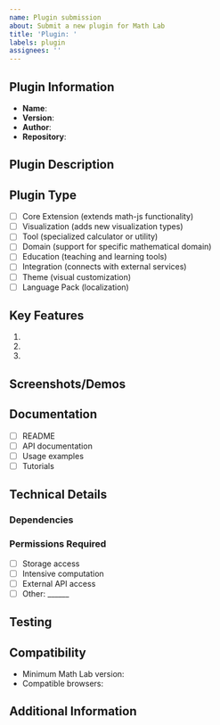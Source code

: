 ```yaml
---
name: Plugin submission
about: Submit a new plugin for Math Lab
title: 'Plugin: '
labels: plugin
assignees: ''
---
```


## Plugin Information
- **Name**: <!-- Plugin name -->
- **Version**: <!-- Current version, e.g., 1.0.0 -->
- **Author**: <!-- Your name or organization -->
- **Repository**: <!-- Link to plugin repository if available -->

## Plugin Description
<!-- A clear and concise description of what the plugin does and its purpose -->

## Plugin Type
<!-- Select all that apply by changing [ ] to [x] -->

- [ ] Core Extension (extends math-js functionality)
- [ ] Visualization (adds new visualization types)
- [ ] Tool (specialized calculator or utility)
- [ ] Domain (support for specific mathematical domain)
- [ ] Education (teaching and learning tools)
- [ ] Integration (connects with external services)
- [ ] Theme (visual customization)
- [ ] Language Pack (localization)

## Key Features
<!-- List the key features of your plugin -->
1. 
2. 
3. 

## Screenshots/Demos
<!-- If applicable, add screenshots or links to demos -->

## Documentation
<!-- Describe the documentation provided with the plugin -->
- [ ] README
- [ ] API documentation
- [ ] Usage examples
- [ ] Tutorials

## Technical Details
### Dependencies
<!-- List any dependencies or special requirements -->

### Permissions Required
<!-- List any permissions your plugin needs -->
- [ ] Storage access
- [ ] Intensive computation
- [ ] External API access
- [ ] Other: ______

## Testing
<!-- Describe how you've tested the plugin -->

## Compatibility
- Minimum Math Lab version: <!-- e.g., 1.0.0 -->
- Compatible browsers: <!-- e.g., Chrome 120+, Firefox 110+ -->

## Additional Information
<!-- Any other information you want to provide about the plugin -->